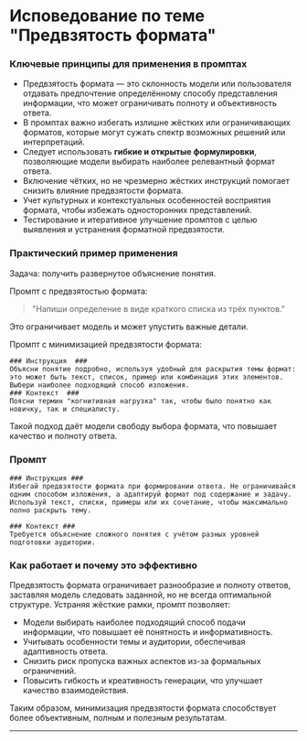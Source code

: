 Исповедование по теме "Предвзятость формата"
=============================================================

### Ключевые принципы для применения в промптах

- Предвзятость формата — это склонность модели или пользователя отдавать предпочтение определённому способу представления информации, что может ограничивать полноту и объективность ответа.
- В промптах важно избегать излишне жёстких или ограничивающих форматов, которые могут сужать спектр возможных решений или интерпретаций.
- Следует использовать **гибкие и открытые формулировки**, позволяющие модели выбирать наиболее релевантный формат ответа.
- Включение чётких, но не чрезмерно жёстких инструкций помогает снизить влияние предвзятости формата.
- Учет культурных и контекстуальных особенностей восприятия формата, чтобы избежать односторонних представлений.
- Тестирование и итеративное улучшение промптов с целью выявления и устранения форматной предвзятости.


### Практический пример применения

Задача: получить развернутое объяснение понятия.

Промпт с предвзятостью формата:

> "Напиши определение в виде краткого списка из трёх пунктов."

Это ограничивает модель и может упустить важные детали.

Промпт с минимизацией предвзятости формата:

    ### Инструкция  ###
    Объясни понятие подробно, используя удобный для раскрытия темы формат: это может быть текст, список, пример или комбинация этих элементов. Выбери наиболее подходящий способ изложения.
    ### Контекст  ### 
    Поясни термин "когнитивная нагрузка" так, чтобы было понятно как новичку, так и специалисту. 

Такой подход даёт модели свободу выбора формата, что повышает качество и полноту ответа.

### Промпт

```
### Инструкция ### 
Избегай предвзятости формата при формировании ответа. Не ограничивайся одним способом изложения, а адаптируй формат под содержание и задачу. Используй текст, списки, примеры или их сочетание, чтобы максимально полно раскрыть тему.

### Контекст ### 
Требуется объяснение сложного понятия с учётом разных уровней подготовки аудитории.
```


### Как работает и почему это эффективно

Предвзятость формата ограничивает разнообразие и полноту ответов, заставляя модель следовать заданной, но не всегда оптимальной структуре. Устраняя жёсткие рамки, промпт позволяет:

- Модели выбирать наиболее подходящий способ подачи информации, что повышает её понятность и информативность.
- Учитывать особенности темы и аудитории, обеспечивая адаптивность ответа.
- Снизить риск пропуска важных аспектов из-за формальных ограничений.
- Повысить гибкость и креативность генерации, что улучшает качество взаимодействия.

Таким образом, минимизация предвзятости формата способствует более объективным, полным и полезным результатам.

---

[^1]: https://ru.wikipedia.org/wiki/Предвзятость

[^2]: https://inbalansy.com/tpost/3j2h59h9z1-chto-takoe-predvzyatost

[^3]: https://ru.ruwiki.ru/wiki/Предвзятость

[^4]: https://ru.wikipedia.org/wiki/Предвзятое_%D1%80%D0%B0%D1%81%D1%81%D1%83%D0%B6%D0%B4%D0%B5%D0%BD%D0%B8%D0%B5

[^5]: https://sanstv.ru/dict/предвзятость

[^6]: https://ru.wiktionary.org/wiki/предвзято

[^7]: https://gramota.ru/meta/hyper/w263645

[^8]: https://etymolog.ruslang.ru/vinogradov.php?id=predvzjatij\&vol=1

